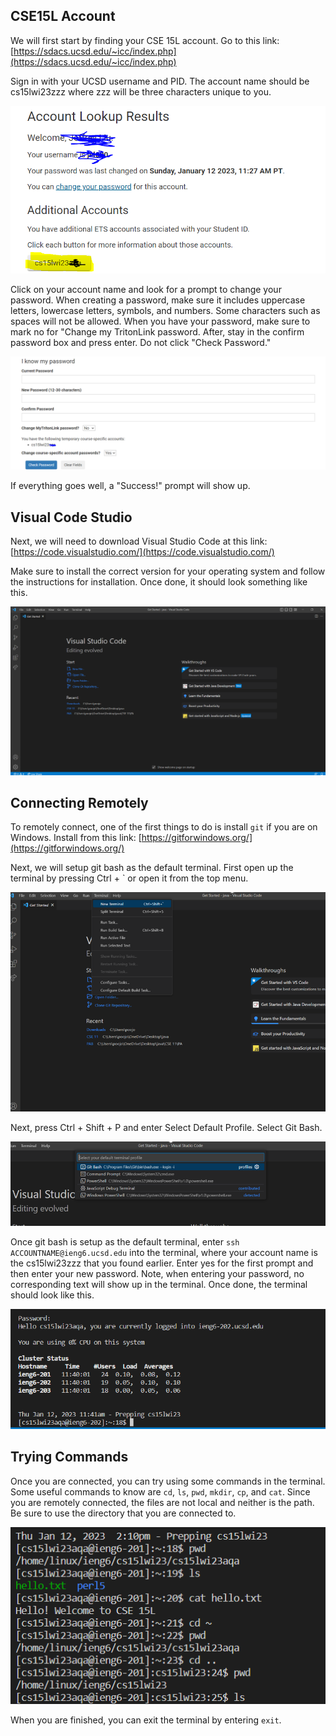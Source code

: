 ## CSE15L Account
We will first start by finding your CSE 15L account.
Go to this link: [https://sdacs.ucsd.edu/~icc/index.php](https://sdacs.ucsd.edu/~icc/index.php)

Sign in with your UCSD username and PID. The account name should be cs15lwi23zzz where zzz will be three characters unique to you.

![15L account](https://github.com/jliu0140/cse15l-lab-reports/blob/main/15L%20account.PNG)

Click on your account name and look for a prompt to change your password. When creating a password, make sure it includes uppercase letters, lowercase letters, symbols, and numbers. Some characters such as spaces will not be allowed. When you have your password, make sure to mark no for "Change my TritonLink password. After, stay in the confirm password box and press enter. Do not click "Check Password."

![Image](https://github.com/jliu0140/cse15l-lab-reports/blob/main/password%20change.PNG)

If everything goes well, a "Success!" prompt will show up.
## Visual Code Studio
Next, we will need to download Visual Studio Code at this link: [https://code.visualstudio.com/](https://code.visualstudio.com/)

Make sure to install the correct version for your operating system and follow the instructions for installation. Once done, it should look something like this.

![Image](https://github.com/jliu0140/cse15l-lab-reports/blob/main/vs%20code.PNG)
## Connecting Remotely
To remotely connect, one of the first things to do is install `git` if you are on Windows. Install from this link: [https://gitforwindows.org/](https://gitforwindows.org/)

Next, we will setup git bash as the default terminal. First open up the terminal by pressing Ctrl + ` or open it from the top menu.

![Image](https://github.com/jliu0140/cse15l-lab-reports/blob/main/open%20terminal.PNG)

Next, press Ctrl + Shift + P and enter Select Default Profile. Select Git Bash.

![Image](https://github.com/jliu0140/cse15l-lab-reports/blob/main/git%20bash.PNG)

Once git bash is setup as the default terminal, enter `ssh ACCOUNTNAME@ieng6.ucsd.edu` into the terminal, where your account name is the cs15lwi23zzz that you found earlier. Enter yes for the first prompt and then enter your new password. Note, when entering your password, no corresponding text will show up in the terminal. Once done, the terminal should look like this.

![Image](https://github.com/jliu0140/cse15l-lab-reports/blob/main/terminal.PNG)
## Trying Commands
Once you are connected, you can try using some commands in the terminal. Some useful commands to know are `cd`, `ls`, `pwd`, `mkdir`, `cp`, and `cat`. Since you are remotely connected, the files are not local and neither is the path. Be sure to use the directory that you are connected to.

![Image](https://github.com/jliu0140/cse15l-lab-reports/blob/main/commands.PNG)

When you are finished, you can exit the terminal by entering `exit`.
